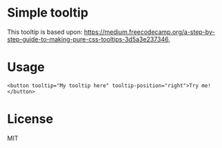 # Simple tooltip

This tooltip is based upon: https://medium.freecodecamp.org/a-step-by-step-guide-to-making-pure-css-tooltips-3d5a3e237346,

# Usage

```
<button tooltip="My tooltip here" tooltip-position="right">Try me!</button>
```

# License

MIT
